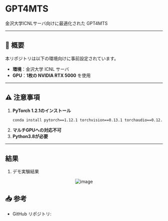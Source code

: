 # GPT4MTS
金沢大学ICNLサーバ向けに最適化された GPT4MTS

---

## 📝 概要

本リポジトリは以下の環境向けに事前設定されています。

- **環境**：金沢大学 ICNL サーバ  
- **GPU**：**1枚の NVIDIA RTX 5000** を使用  

---

## ⚠️ 注意事項

1. **PyTorch 1.2.1のインストール**  
   ```bash
   conda install pytorch==1.12.1 torchvision==0.13.1 torchaudio==0.12.1 cudatoolkit=10.2 -c pytorch
   ```
2. **マルチGPUへの対応不可**
3. **Python3.8が必要**
---

## 結果
1. デモ実験結果

<p align="center">
   <img src="https://github.com/user-attachments/assets/6ab13665-1282-4d74-a282-6ba85ff8b73a" alt="image" />
</p>




## 📥 参考

- GitHub リポジトリ:  
